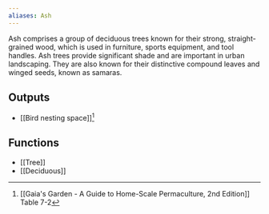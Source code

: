 ```yaml
---
aliases: Ash
---
```

Ash comprises a group of deciduous trees known for their strong, straight-grained wood, which is used in furniture, sports equipment, and tool handles. Ash trees provide significant shade and are important in urban landscaping. They are also known for their distinctive compound leaves and winged seeds, known as samaras.
## Outputs
- [[Bird nesting space]][^1]

## Functions
- [[Tree]]
- [[Deciduous]]

[^1]: [[Gaia's Garden - A Guide to Home-Scale Permaculture, 2nd Edition]] Table 7-2